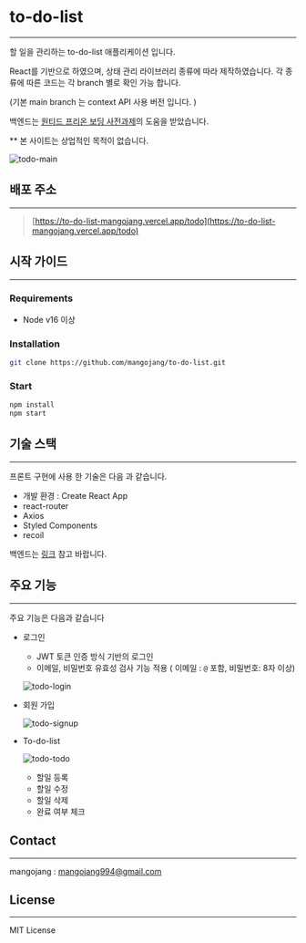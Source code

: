 # to-do-list

---

할 일을 관리하는 to-do-list 애플리케이션 입니다. 

React를 기반으로 하였으며,  상태 관리 라이브러리 종류에 따라 제작하였습니다.  각 종류에 따른 코드는 각 branch 별로 확인 가능 합니다.  

(기본 main branch 는 context API 사용 버전 입니다. )

백엔드는 [원티드 프리온 보딩 사전과제](https://github.com/walking-sunset/selection-task.git)의 도움을 받았습니다.

** 본 사이트는 상업적인 목적이 없습니다. 

![todo-main](https://github.com/mangojang/to-do-list/assets/42363123/8dc576d3-8762-458d-a1f5-ff5cd5085767)
## 배포 주소

---

> [https://to-do-list-mangojang.vercel.app/todo](https://to-do-list-mangojang.vercel.app/todo)
> 

## 시작 가이드

---

### Requirements

- Node v16 이상

### Installation

```bash
git clone https://github.com/mangojang/to-do-list.git
```

### Start

```bash
npm install
npm start
```

## 기술 스택

---

프론트 구현에 사용 한 기술은 다음 과 같습니다.

- 개발 환경 : Create React App
- react-router
- Axios
- Styled Components
- recoil

백엔드는 [링크](https://github.com/walking-sunset/selection-task) 참고 바랍니다.

## 주요 기능

---

주요 기능은 다음과 같습니다

- 로그인
    - JWT 토큰 인증 방식 기반의 로그인
    - 이메일, 비밀번호 유효성 검사 기능 적용 ( 이메일 : `@` 포함, 비밀번호: 8자 이상)
    
    ![todo-login](https://github.com/mangojang/to-do-list/assets/42363123/69988e76-68ed-4040-8b3a-aad8c9add318)
    
- 회원 가입
    
    ![todo-signup](https://github.com/mangojang/to-do-list/assets/42363123/353d16de-b99a-4690-a96b-500edfbe1e7a)
    
- To-do-list
    
    ![todo-todo](https://github.com/mangojang/to-do-list/assets/42363123/11857d9c-4fe9-45ab-9b7d-a9976db3c1eb)
    
    - 할일 등록
    - 할일 수정
    - 할일 삭제
    - 완료 여부 체크

## Contact

---

mangojang :  mangojang994@gmail.com

## License

---

MIT License